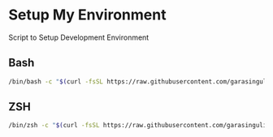 # Setup My Environment
Script to Setup Development Environment

## Bash

```bash
/bin/bash -c "$(curl -fsSL https://raw.githubusercontent.com/garasingulik/setupmyenv/main/build-ubuntu.sh)"
```

## ZSH

```zsh
/bin/zsh -c "$(curl -fsSL https://raw.githubusercontent.com/garasingulik/setupmyenv/main/build-ubuntu.sh)"
```
